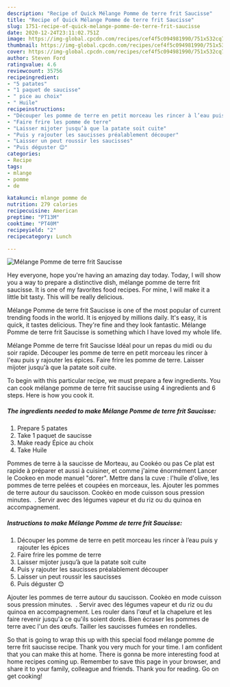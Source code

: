 ```yaml
---
description: "Recipe of Quick Mélange Pomme de terre frit Saucisse"
title: "Recipe of Quick Mélange Pomme de terre frit Saucisse"
slug: 1751-recipe-of-quick-melange-pomme-de-terre-frit-saucisse
date: 2020-12-24T23:11:02.751Z
image: https://img-global.cpcdn.com/recipes/cef4f5c094981990/751x532cq70/melange-pomme-de-terre-frit-saucisse-photo-principale-de-la-recette.jpg
thumbnail: https://img-global.cpcdn.com/recipes/cef4f5c094981990/751x532cq70/melange-pomme-de-terre-frit-saucisse-photo-principale-de-la-recette.jpg
cover: https://img-global.cpcdn.com/recipes/cef4f5c094981990/751x532cq70/melange-pomme-de-terre-frit-saucisse-photo-principale-de-la-recette.jpg
author: Steven Ford
ratingvalue: 4.6
reviewcount: 35756
recipeingredient:
- "5 patates"
- "1 paquet de saucisse"
- " pice au choix"
- " Huile"
recipeinstructions:
- "Découper les pomme de terre en petit morceau les rincer à l’eau puis y rajouter les épices"
- "Faire frire les pomme de terre"
- "Laisser mijoter jusqu’à que la patate soit cuite"
- "Puis y rajouter les saucisses préalablement découper"
- "Laisser un peut roussir les saucisses"
- "Puis déguster 😊"
categories:
- Recipe
tags:
- mlange
- pomme
- de

katakunci: mlange pomme de 
nutrition: 279 calories
recipecuisine: American
preptime: "PT13M"
cooktime: "PT40M"
recipeyield: "2"
recipecategory: Lunch

---
```



![Mélange Pomme de terre frit Saucisse](https://img-global.cpcdn.com/recipes/cef4f5c094981990/751x532cq70/melange-pomme-de-terre-frit-saucisse-photo-principale-de-la-recette.jpg)

Hey everyone, hope you're having an amazing day today. Today, I will show you a way to prepare a distinctive dish, mélange pomme de terre frit saucisse. It is one of my favorites food recipes. For mine, I will make it a little bit tasty. This will be really delicious.

Mélange Pomme de terre frit Saucisse is one of the most popular of current trending foods in the world. It is enjoyed by millions daily. It's easy, it is quick, it tastes delicious. They're fine and they look fantastic. Mélange Pomme de terre frit Saucisse is something which I have loved my whole life.

Mélange Pomme de terre frit Saucisse Idéal pour un repas du midi ou du soir rapide. Découper les pomme de terre en petit morceau les rincer à l&#39;eau puis y rajouter les épices. Faire frire les pomme de terre. Laisser mijoter jusqu&#39;à que la patate soit cuite.


To begin with this particular recipe, we must prepare a few ingredients. You can cook mélange pomme de terre frit saucisse using 4 ingredients and 6 steps. Here is how you cook it.

<!--inarticleads1-->

##### The ingredients needed to make Mélange Pomme de terre frit Saucisse:

1. Prepare 5 patates
1. Take 1 paquet de saucisse
1. Make ready  Épice au choix
1. Take  Huile


Pommes de terre à la saucisse de Morteau, au Cookéo ou pas Ce plat est rapide à préparer et aussi à cuisiner, et comme j&#39;aime énormément Lancer le Cookeo en mode manuel &#34;dorer&#34;. Mettre dans la cuve : l&#39;huile d&#39;olive, les pommes de terre pelées et coupées en morceaux, les. Ajouter les pommes de terre autour du saucisson. ️Cookėo en mode cuisson sous pression minutes. ️ . Servir avec des légumes vapeur et du riz ou du quinoa en accompagnement. 

<!--inarticleads2-->

##### Instructions to make Mélange Pomme de terre frit Saucisse:

1. Découper les pomme de terre en petit morceau les rincer à l’eau puis y rajouter les épices
1. Faire frire les pomme de terre
1. Laisser mijoter jusqu’à que la patate soit cuite
1. Puis y rajouter les saucisses préalablement découper
1. Laisser un peut roussir les saucisses
1. Puis déguster 😊


Ajouter les pommes de terre autour du saucisson. ️Cookėo en mode cuisson sous pression minutes. ️ . Servir avec des légumes vapeur et du riz ou du quinoa en accompagnement. Les rouler dans l&#39;œuf et la chapelure et les faire revenir jusqu&#39;à ce qu&#39;ils soient dorés. Bien écraser les pommes de terre avec l&#39;un des œufs. Tailler les saucisses fumées en rondelles. 

So that is going to wrap this up with this special food mélange pomme de terre frit saucisse recipe. Thank you very much for your time. I am confident that you can make this at home. There is gonna be more interesting food at home recipes coming up. Remember to save this page in your browser, and share it to your family, colleague and friends. Thank you for reading. Go on get cooking!

